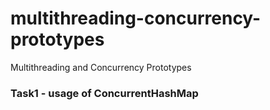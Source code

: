 # multithreading-concurrency-prototypes
Multithreading and Concurrency Prototypes

### Task1 - usage of ConcurrentHashMap 
